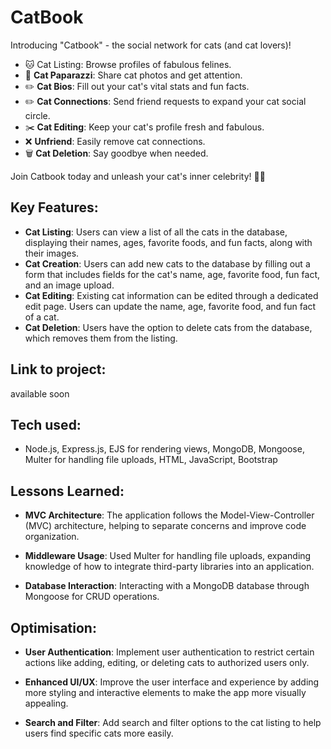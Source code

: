 # CatBook

Introducing "Catbook" - the social network for cats (and cat lovers)!

-  🐱 Cat Listing: Browse profiles of fabulous felines.
- 📸 **Cat Paparazzi**: Share cat photos and get attention.
- ✏️ **Cat Bios**: Fill out your cat's vital stats and fun facts.
- ✏️ **Cat Connections**: Send friend requests to expand your cat social circle.
- ✂️ **Cat Editing**: Keep your cat's profile fresh and fabulous.
- ❌ **Unfriend**: Easily remove cat connections.
- 🗑️ **Cat Deletion**: Say goodbye when needed.

Join Catbook today and unleash your cat's inner celebrity! 🎉🐱

## Key Features:

- **Cat Listing**: Users can view a list of all the cats in the database, displaying their names, ages, favorite foods, and fun facts, along with their images.
- **Cat Creation**: Users can add new cats to the database by filling out a form that includes fields for the cat's name, age, favorite food, fun fact, and an image upload.
- **Cat Editing**: Existing cat information can be edited through a dedicated edit page. Users can update the name, age, favorite food, and fun fact of a cat.
- **Cat Deletion**: Users have the option to delete cats from the database, which removes them from the listing.

## Link to project:
available soon

## Tech used: 
-  Node.js, Express.js, EJS for rendering views, MongoDB, Mongoose, Multer for handling file uploads, HTML, JavaScript, Bootstrap 

## Lessons Learned:

- **MVC Architecture**: The application follows the Model-View-Controller (MVC) architecture, helping to separate concerns and improve code organization.

- **Middleware Usage**: Used Multer for handling file uploads, expanding knowledge of how to integrate third-party libraries into an application.

- **Database Interaction**: Interacting with a MongoDB database through Mongoose for CRUD operations.
  
## Optimisation:
- **User Authentication**: Implement user authentication to restrict certain actions like adding, editing, or deleting cats to authorized users only.

- **Enhanced UI/UX**: Improve the user interface and experience by adding more styling and interactive elements to make the app more visually appealing.

- **Search and Filter**: Add search and filter options to the cat listing to help users find specific cats more easily.
